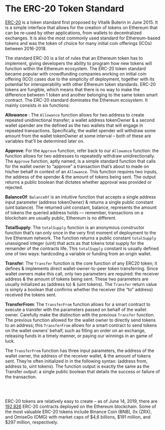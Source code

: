 # The ERC-20 Token Standard

[ERC-20](https://eips.ethereum.org/EIPS/eip-20) is a token standard first proposed by Vitalik Buterin in June 2015. It is a simple interface 
that allows for the creation of tokens on Ethereum that can be re-used by other applications, from wallets to decentralized exchanges. 
It is also the most commonly used standard for Ethereum-based tokens and was the token of choice for many initial coin offerings (ICOs) 
between 2016-2018.

The standard ERC-20 is a list of rules that an Ethereum token has to implement, giving developers the ability to program how new tokens will function within the Ethereum ecosystem. The ERC-20 token standard became popular with crowdfunding companies working on initial coin offering (ICO) cases due to the simplicity of deployment, together with its potential for interoperability with other Ethereum token standards. ERC-20 tokens are fungible, which means that there is no way to make the difference between 1 token and another belonging to the same token smart contract.
The ERC-20 standard dominates the Ethereum ecosystem. It mainly consists in six functions:

**Allowance** : The `Allowance` function allows for two address to create repeated unidirectional transfer; a wallet address tokenOwner & a second wallet spender are the defined as the two wallets that will engage in repeated transactions. Specifically, the wallet spender will withdraw some amount from the wallet tokenOwner at some interval – both of these are variables that’ll be determined later on.

**Approve**: For the `Approve` function, refer back to our `Allowance` function: the function allows for two addresses to repeatedly withdraw unidirectionally. The `Approve` function, aptly named, is a simple standard function that calls for the wallet owner to “approve” a transaction that’s about to made on his/her behalf in context of an `Allowance`. This function requires two inputs, the address of the spender & the amount of tokens being sent. The output returns a public boolean that dictates whether approval was provided or rejected.

**BalanceOf**: `BalanceOf` is an intuitive function that accepts a single address input parameter (address tokenOwner) & returns a single public constant (uint balance). The returned uint constant, balance, represents the amount of tokens the queried address holds — remember, transactions on a blockchain are usually public, Ethereum is no different.

**TotalSupply**: The `totalSupply` function is an anonymous constructor function that’s ran only once in the very first moment of deployment to the live Ethereum network. The function returns a public constant `totalSupply` unassigned integer (uint) that acts as that tokens total supply for the remainder of the contracts life. This `totalSupply` constant is usually defined one of two ways: hardcoding a variable or funding from an origin wallet.

**Transfer**: The `Transfer` function is the core function of any ERC20 token; it defines & implements direct wallet-owner-to-peer token transferring. Since wallet owners make this call, only two parameters are required: the receiver address & the amount of tokens being sent. These two parameters are usually initialized as (address to) & (uint tokens). The `Transfer` return value is simply a boolean that confirms whether the receiver (the “to” address) received the tokens sent.

**TransferFrom**: The `TransferFrom` function allows for a smart contract to execute a transfer with the parameters passed on behalf of the wallet owner. Carefully make the distinction with the previous `Transfer` function. The previous function allowed for the wallet owner to directly send tokens to an address; this `TransferFrom` allows for a smart contract to send tokens on the wallet owners’ behalf, such as filling an order on an exchange, releasing funds in a timely manner, or paying our winnings in an game of luck.

The `TransferFrom` function has three input parameters, the address of the wallet owner, the address of the receiver wallet, & the amount of tokens sent. They’re often initialized in in the following syntax: (address from, address to, uint tokens). The function output is exactly the same as the Transfer output: a single public boolean that details the success or failure of the transaction.

<br>
<br>

ERC-20 tokens are relatively easy to create – as of June 14, 2019, there are [192,826](https://etherscan.io/tokens) ERC-20 contracts deployed on the Ethereum 
blockchain. Some of the most valuable ERC-20 tokens include Binance Coin (BNB), 0x (ZRX), and OmiseGo (OMG) with market caps of 
$4,6 billions, $191 million, and $297 million, respectively.


